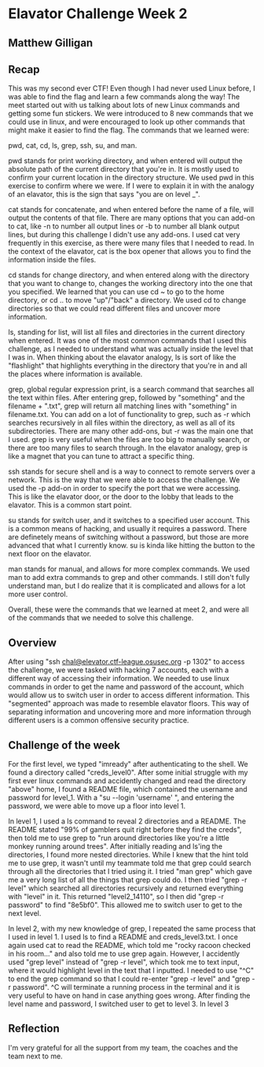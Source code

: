 # Elavator Challenge Week 2
## Matthew Gilligan

## Recap
This was my second ever CTF! Even though I had never used Linux before, I was able to find the flag and learn a few commands along the way! The meet started out with us talking about lots of new Linux commands and getting some fun stickers. We were introduced to 8 new commands that we could use in linux, and were encouraged to look up other commands that might make it easier to find the flag. The commands that we learned were:

pwd, cat, cd, ls, grep, ssh, su, and man.

pwd stands for print working directory, and when entered will output the absolute path of the current directory that you're in. It is mostly used to confirm your current location in the directory structure. We used pwd in this exercise to confirm where we were. If I were to explain it in with the analogy of an elavator, this is the sign that says "you are on level _".

cat stands for concatenate, and when entered before the name of a file, will output the contents of that file. There are many options that you can add-on to cat, like -n to number all output lines or -b to number all blank output lines, but during this challenge I didn't use any add-ons. I used cat very frequently in this exercise, as there were many files that I needed to read. In the context of the elavator, cat is the box opener that allows you to find the information inside the files. 

cd stands for change directory, and when entered along with the directory that you want to change to, changes the working directory into the one that you specified. We learned that you can use cd ~ to go to the home directory, or cd .. to move "up"/"back" a directory. We used cd to change directories so that we could read different files and uncover more information. 

ls, standing for list, will list all files and directories in the current directory when entered. It was one of the most common commands that I used this challenge, as I needed to understand what was actually inside the level that I was in. When thinking about the elavator analogy, ls is sort of like the "flashlight" that highlights everything in the directory that you're in and all the places where information is available.

grep, global regular expression print, is a search command that searches all the text within files. After entering grep, followed by "something" and the filename + ".txt", grep will return all matching lines with "something" in filename.txt. You can add on a lot of functionality to grep, such as -r which searches recursively in all files within the directory, as well as all of its subdirectories. There are many other add-ons, but -r was the main one that I used. grep is very useful when the files are too big to manually search, or there are too many files to search through. In the elavator analogy, grep is like a magnet that you can tune to attract a specific thing. 

ssh stands for secure shell and is a way to connect to remote servers over a network. This is the way that we were able to access the challenge. We used the -p add-on in order to specify the port that we were accessing. This is like the elavator door, or the door to the lobby that leads to the elavator. This is a common start point.

su stands for switch user, and it switches to a specified user account. This is a common means of hacking, and usually it requires a password. There are definetely means of switching without a password, but those are more advanced that what I currently know. su is kinda like hitting the button to the next floor on the elavator.

man stands for manual, and allows for more complex commands. We used man to add extra commands to grep and other commands. I still don't fully understand man, but I do realize that it is complicated and allows for a lot more user control. 

Overall, these were the commands that we learned at meet 2, and were all of the commands that we needed to solve this challenge. 
## Overview
After using "ssh chal@elevator.ctf-league.osusec.org -p 1302" to access the challenge, we were tasked with hacking 7 accounts, each with a different way of accessing their information. We needed to use linux commands in order to get the name and password of the account, which would allow us to switch user in order to access different information. This "segmented" approach was made to resemble elavator floors. This way of separating information and uncovering more and more information through different users is a common offensive security practice.
## Challenge of the week
For the first level, we typed "imready" after authenticating to the shell. We found a directory called "creds_level0". After some initial struggle with my first ever linux commands and accidently changed and read the directory "above" home, I found a README file, which contained the username and password for level_1. With a "su --login 'username' ", and entering the password, we were able to move up a floor into level 1. 

In level 1, I used a ls command to reveal 2 directories and a README. The README stated "99% of gamblers quit right before they find the creds", then told me to use grep to "run around directories like you're a little monkey running around trees". After initially reading and ls'ing the directories, I found more nested directories. While I knew that the hint told me to use grep, it wasn't until my teammate told me that grep could search through all the directories that I tried using it. I tried "man grep" which gave me a very long list of all the things that grep could do. I then tried "grep -r level" which searched all directories recursively and returned everything with "level" in it. This returned "level2_14110", so I then did "grep -r password" to find "8e5bf0". This allowed me to switch user to get to the next level. 

In level 2, with my new knowledge of grep, I repeated the same process that I used in level 1. I used ls to find a README and creds_level3.txt. I once again used cat to read the README, which told me "rocky racoon checked in his room..." and also told me to use grep again. However, I accidently used "grep level" instead of "grep -r level", which took me to text input, where it would highlight level in the text that I inputted. I needed to use "^C" to end the grep command so that I could re-enter "grep -r level" and "grep -r password". ^C will terminate a running process in the terminal and it is very useful to have on hand in case anything goes wrong. After finding the level name and password, I switched user to get to level 3.
In level 3 
## Reflection
 I'm very grateful for all the support from my team, the coaches and the team next to me. 
